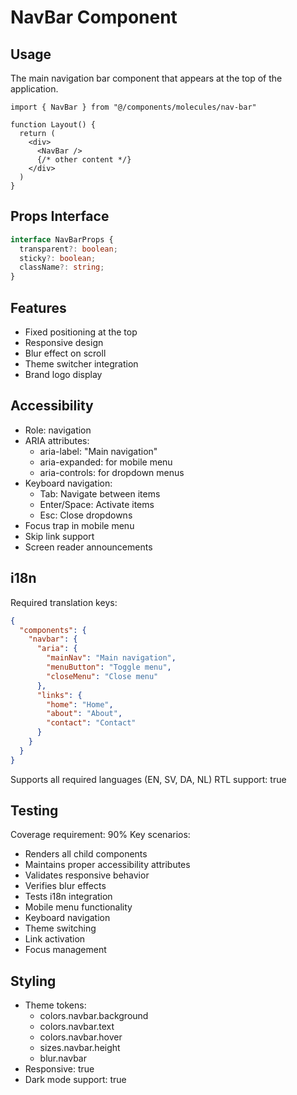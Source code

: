 
# NavBar Component

## Usage
The main navigation bar component that appears at the top of the application.

```tsx
import { NavBar } from "@/components/molecules/nav-bar"

function Layout() {
  return (
    <div>
      <NavBar />
      {/* other content */}
    </div>
  )
}
```

## Props Interface
```typescript
interface NavBarProps {
  transparent?: boolean;
  sticky?: boolean;
  className?: string;
}
```

## Features
- Fixed positioning at the top
- Responsive design
- Blur effect on scroll
- Theme switcher integration
- Brand logo display

## Accessibility
- Role: navigation
- ARIA attributes:
  - aria-label: "Main navigation"
  - aria-expanded: for mobile menu
  - aria-controls: for dropdown menus
- Keyboard navigation:
  - Tab: Navigate between items
  - Enter/Space: Activate items
  - Esc: Close dropdowns
- Focus trap in mobile menu
- Skip link support
- Screen reader announcements

## i18n
Required translation keys:
```json
{
  "components": {
    "navbar": {
      "aria": {
        "mainNav": "Main navigation",
        "menuButton": "Toggle menu",
        "closeMenu": "Close menu"
      },
      "links": {
        "home": "Home",
        "about": "About",
        "contact": "Contact"
      }
    }
  }
}
```
Supports all required languages (EN, SV, DA, NL)
RTL support: true

## Testing
Coverage requirement: 90%
Key scenarios:
- Renders all child components
- Maintains proper accessibility attributes
- Validates responsive behavior
- Verifies blur effects
- Tests i18n integration
- Mobile menu functionality
- Keyboard navigation
- Theme switching
- Link activation
- Focus management

## Styling
- Theme tokens:
  - colors.navbar.background
  - colors.navbar.text
  - colors.navbar.hover
  - sizes.navbar.height
  - blur.navbar
- Responsive: true
- Dark mode support: true
